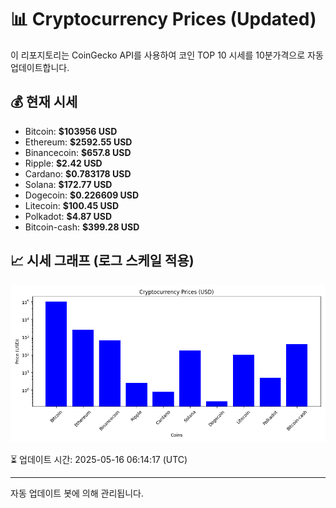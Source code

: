 
# 📊 Cryptocurrency Prices (Updated)

이 리포지토리는 CoinGecko API를 사용하여 코인 TOP 10 시세를 10분가격으로 자동 업데이트합니다.

## 💰 현재 시세
- Bitcoin: **$103956 USD**
- Ethereum: **$2592.55 USD**
- Binancecoin: **$657.8 USD**
- Ripple: **$2.42 USD**
- Cardano: **$0.783178 USD**
- Solana: **$172.77 USD**
- Dogecoin: **$0.226609 USD**
- Litecoin: **$100.45 USD**
- Polkadot: **$4.87 USD**
- Bitcoin-cash: **$399.28 USD**

## 📈 시세 그래프 (로그 스케일 적용)
![Crypto Prices](crypto_prices.png)

⏳ 업데이트 시간: 2025-05-16 06:14:17 (UTC)

---
자동 업데이트 봇에 의해 관리됩니다.
